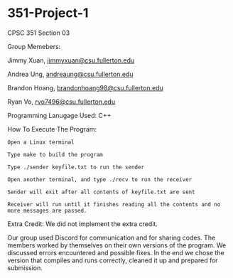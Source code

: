 # 351-Project-1
CPSC 351 Section 03

Group Memebers:

  Jimmy Xuan,   jimmyxuan@csu.fullerton.edu 
  
  Andrea Ung,   andreaung@csu.fullerton.edu
  
  Brandon Hoang,  brandonhoang98@csu.fullerton.edu

  Ryan Vo, rvo7496@csu.fullerton.edu
  
Programming Lanugage Used: C++

How To Execute The Program:

 	Open a Linux terminal
  
  	Type make to build the program
  
	Type ./sender keyfile.txt to run the sender
  
	Open another terminal, and type ./recv to run the receiver
  
	Sender will exit after all contents of keyfile.txt are sent
  
	Receiver will run until it finishes reading all the contents and no more messages are passed. 

Extra Credit: We did not implement the extra credit.

Our group used Discord for communication and for sharing codes. The members worked by themselves on their own versions of the program. We discussed errors encountered and possible fixes. In the end we chose the version that compiles and runs correctly, cleaned it up and prepared for submission.
